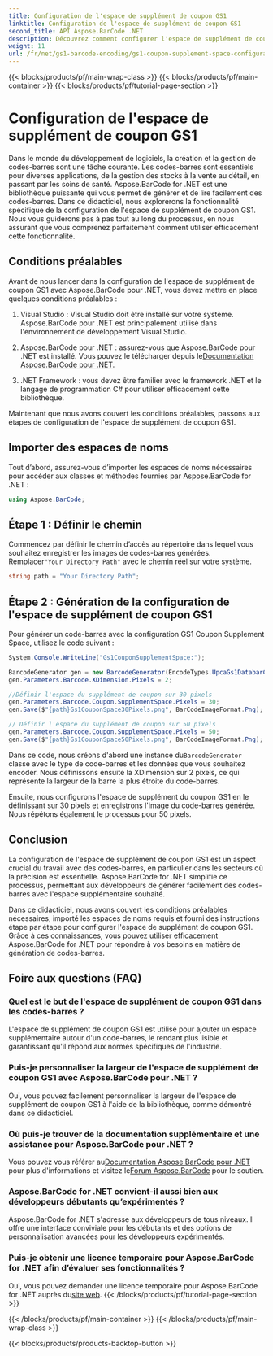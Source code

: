 ```yaml
---
title: Configuration de l'espace de supplément de coupon GS1
linktitle: Configuration de l'espace de supplément de coupon GS1
second_title: API Aspose.BarCode .NET
description: Découvrez comment configurer l'espace de supplément de coupon GS1 à l'aide d'Aspose.BarCode pour .NET. Suivez notre guide étape par étape pour maîtriser cette fonctionnalité.
weight: 11
url: /fr/net/gs1-barcode-encoding/gs1-coupon-supplement-space-configuration/
---
```


{{< blocks/products/pf/main-wrap-class >}}
{{< blocks/products/pf/main-container >}}
{{< blocks/products/pf/tutorial-page-section >}}

# Configuration de l'espace de supplément de coupon GS1


Dans le monde du développement de logiciels, la création et la gestion de codes-barres sont une tâche courante. Les codes-barres sont essentiels pour diverses applications, de la gestion des stocks à la vente au détail, en passant par les soins de santé. Aspose.BarCode for .NET est une bibliothèque puissante qui vous permet de générer et de lire facilement des codes-barres. Dans ce didacticiel, nous explorerons la fonctionnalité spécifique de la configuration de l'espace de supplément de coupon GS1. Nous vous guiderons pas à pas tout au long du processus, en nous assurant que vous comprenez parfaitement comment utiliser efficacement cette fonctionnalité.

## Conditions préalables

Avant de nous lancer dans la configuration de l'espace de supplément de coupon GS1 avec Aspose.BarCode pour .NET, vous devez mettre en place quelques conditions préalables :

1. Visual Studio : Visual Studio doit être installé sur votre système. Aspose.BarCode pour .NET est principalement utilisé dans l'environnement de développement Visual Studio.

2.  Aspose.BarCode pour .NET : assurez-vous que Aspose.BarCode pour .NET est installé. Vous pouvez le télécharger depuis le[Documentation Aspose.BarCode pour .NET](https://reference.aspose.com/barcode/net/).

3. .NET Framework : vous devez être familier avec le framework .NET et le langage de programmation C# pour utiliser efficacement cette bibliothèque.

Maintenant que nous avons couvert les conditions préalables, passons aux étapes de configuration de l'espace de supplément de coupon GS1.

## Importer des espaces de noms

Tout d’abord, assurez-vous d’importer les espaces de noms nécessaires pour accéder aux classes et méthodes fournies par Aspose.BarCode for .NET :

```csharp
using Aspose.BarCode;
```

## Étape 1 : Définir le chemin

 Commencez par définir le chemin d’accès au répertoire dans lequel vous souhaitez enregistrer les images de codes-barres générées. Remplacer`"Your Directory Path"` avec le chemin réel sur votre système.

```csharp
string path = "Your Directory Path";
```

## Étape 2 : Génération de la configuration de l'espace de supplément de coupon GS1

Pour générer un code-barres avec la configuration GS1 Coupon Supplement Space, utilisez le code suivant :

```csharp
System.Console.WriteLine("Gs1CouponSupplementSpace:");

BarcodeGenerator gen = new BarcodeGenerator(EncodeTypes.UpcaGs1DatabarCoupon, "123456789012(8110)ASPOSE");
gen.Parameters.Barcode.XDimension.Pixels = 2;

//Définir l'espace du supplément de coupon sur 30 pixels
gen.Parameters.Barcode.Coupon.SupplementSpace.Pixels = 30;
gen.Save($"{path}Gs1CouponSpace30Pixels.png", BarCodeImageFormat.Png);

// Définir l'espace du supplément de coupon sur 50 pixels
gen.Parameters.Barcode.Coupon.SupplementSpace.Pixels = 50;
gen.Save($"{path}Gs1CouponSpace50Pixels.png", BarCodeImageFormat.Png);
```

 Dans ce code, nous créons d'abord une instance du`BarcodeGenerator` classe avec le type de code-barres et les données que vous souhaitez encoder. Nous définissons ensuite la XDimension sur 2 pixels, ce qui représente la largeur de la barre la plus étroite du code-barres. 

Ensuite, nous configurons l'espace de supplément du coupon GS1 en le définissant sur 30 pixels et enregistrons l'image du code-barres générée. Nous répétons également le processus pour 50 pixels.

## Conclusion

La configuration de l'espace de supplément de coupon GS1 est un aspect crucial du travail avec des codes-barres, en particulier dans les secteurs où la précision est essentielle. Aspose.BarCode for .NET simplifie ce processus, permettant aux développeurs de générer facilement des codes-barres avec l'espace supplémentaire souhaité.

Dans ce didacticiel, nous avons couvert les conditions préalables nécessaires, importé les espaces de noms requis et fourni des instructions étape par étape pour configurer l'espace de supplément de coupon GS1. Grâce à ces connaissances, vous pouvez utiliser efficacement Aspose.BarCode for .NET pour répondre à vos besoins en matière de génération de codes-barres.

## Foire aux questions (FAQ)

### Quel est le but de l'espace de supplément de coupon GS1 dans les codes-barres ?
L'espace de supplément de coupon GS1 est utilisé pour ajouter un espace supplémentaire autour d'un code-barres, le rendant plus lisible et garantissant qu'il répond aux normes spécifiques de l'industrie.

### Puis-je personnaliser la largeur de l'espace de supplément de coupon GS1 avec Aspose.BarCode pour .NET ?
Oui, vous pouvez facilement personnaliser la largeur de l'espace de supplément de coupon GS1 à l'aide de la bibliothèque, comme démontré dans ce didacticiel.

### Où puis-je trouver de la documentation supplémentaire et une assistance pour Aspose.BarCode pour .NET ?
 Vous pouvez vous référer au[Documentation Aspose.BarCode pour .NET](https://reference.aspose.com/barcode/net/) pour plus d'informations et visitez le[Forum Aspose.BarCode](https://forum.aspose.com/c/barcode/13) pour le soutien.

### Aspose.BarCode for .NET convient-il aussi bien aux développeurs débutants qu’expérimentés ?
Aspose.BarCode for .NET s'adresse aux développeurs de tous niveaux. Il offre une interface conviviale pour les débutants et des options de personnalisation avancées pour les développeurs expérimentés.

### Puis-je obtenir une licence temporaire pour Aspose.BarCode for .NET afin d’évaluer ses fonctionnalités ?
 Oui, vous pouvez demander une licence temporaire pour Aspose.BarCode for .NET auprès du[site web](https://purchase.aspose.com/temporary-license/).
{{< /blocks/products/pf/tutorial-page-section >}}

{{< /blocks/products/pf/main-container >}}
{{< /blocks/products/pf/main-wrap-class >}}

{{< blocks/products/products-backtop-button >}}
